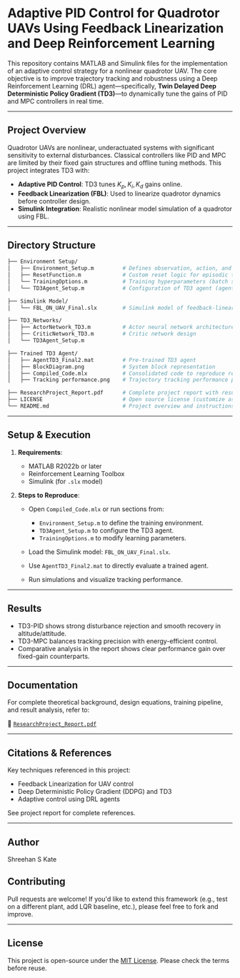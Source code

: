 # **Adaptive PID Control for Quadrotor UAVs Using Feedback Linearization and Deep Reinforcement Learning**

This repository contains MATLAB and Simulink files for the implementation of an adaptive control strategy for a nonlinear quadrotor UAV. The core objective is to improve trajectory tracking and robustness using a Deep Reinforcement Learning (DRL) agent—specifically, **Twin Delayed Deep Deterministic Policy Gradient (TD3)**—to dynamically tune the gains of PID and MPC controllers in real time.

---

## **Project Overview**

Quadrotor UAVs are nonlinear, underactuated systems with significant sensitivity to external disturbances. Classical controllers like PID and MPC are limited by their fixed gain structures and offline tuning methods. This project integrates TD3 with:

* **Adaptive PID Control**: TD3 tunes $K_p, K_i, K_d$ gains online.
* **Feedback Linearization (FBL)**: Used to linearize quadrotor dynamics before controller design.
* **Simulink Integration**: Realistic nonlinear model simulation of a quadrotor using FBL.

---

## **Directory Structure**

```bash
├── Environment Setup/
│   ├── Environment_Setup.m         # Defines observation, action, and reward logic
│   ├── ResetFunction.m             # Custom reset logic for episodic training
│   └── TrainingOptions.m           # Training hyperparameters (batch size, steps, etc.)
│   └── TD3Agent_Setup.m            # Configuration of TD3 agent (agent options, networks)

├── Simulink Model/
│   └── FBL_ON_UAV_Final.slx        # Simulink model of feedback-linearized UAV

├── TD3_Networks/
│   ├── ActorNetwork_TD3.m          # Actor neural network architecture
│   ├── CriticNetwork_TD3.m         # Critic network design
│   └── TD3Agent_Setup.m            

├── Trained TD3 Agent/
│   ├── AgentTD3_Final2.mat         # Pre-trained TD3 agent
│   ├── BlockDiagram.png            # System block representation
│   ├── Compiled_Code.mlx           # Consolidated code to reproduce results
│   ├── Tracking performance.png    # Trajectory tracking performance plots

├── ResearchProject_Report.pdf      # Complete project report with results and analysis
├── LICENSE                         # Open source license (customize as needed)
└── README.md                       # Project overview and instructions
```

---

## **Setup & Execution**

1. **Requirements**:

   * MATLAB R2022b or later
   * Reinforcement Learning Toolbox
   * Simulink (for `.slx` model)

2. **Steps to Reproduce**:

   * Open `Compiled_Code.mlx` or run sections from:

     * `Environment_Setup.m` to define the training environment.
     * `TD3Agent_Setup.m` to configure the TD3 agent.
     * `TrainingOptions.m` to modify learning parameters.
   * Load the Simulink model: `FBL_ON_UAV_Final.slx`.
   * Use `AgentTD3_Final2.mat` to directly evaluate a trained agent.
   * Run simulations and visualize tracking performance.

---

## **Results**

* TD3-PID shows strong disturbance rejection and smooth recovery in altitude/attitude.
* TD3-MPC balances tracking precision with energy-efficient control.
* Comparative analysis in the report shows clear performance gain over fixed-gain counterparts.

---

## **Documentation**

For complete theoretical background, design equations, training pipeline, and result analysis, refer to:

📄 [`ResearchProject_Report.pdf`](./ResearchProject_Report.pdf)

---

## **Citations & References**

Key techniques referenced in this project:

* Feedback Linearization for UAV control
* Deep Deterministic Policy Gradient (DDPG) and TD3
* Adaptive control using DRL agents

See project report for complete references.

---

## **Author**

Shreehan S Kate

## **Contributing**

Pull requests are welcome! If you'd like to extend this framework (e.g., test on a different plant, add LQR baseline, etc.), please feel free to fork and improve.

---

## **License**

This project is open-source under the [MIT License](./LICENSE). Please check the terms before reuse.

